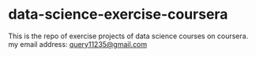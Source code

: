 # data-science-exercise-coursera
This is the repo of exercise projects of data science courses on coursera.
my email address: query11235@gmail.com
